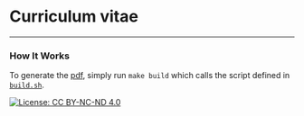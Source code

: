# Curriculum vitae
---

### How It Works

To generate the [pdf](https://github.com/pmatisic/cv/cv_eng/cv_eng.pdf), simply run `make build` which calls the script defined in [`build.sh`](https://github.com/pmatisic/cv/blob/main/build.sh).  

[![License: CC BY-NC-ND 4.0](https://licensebuttons.net/l/by-nc-nd/4.0/80x15.png)](https://creativecommons.org/licenses/by-nc-nd/4.0/)
